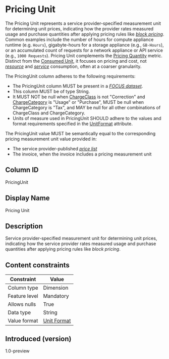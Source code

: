 # Pricing Unit

The Pricing Unit represents a service provider-specified measurement unit for determining unit prices, indicating how the provider rates measured usage and purchase quantities after applying pricing rules like [*block pricing*](#glossary:block-pricing). Common examples include the number of hours for compute appliance runtime (e.g. `Hours`), gigabyte-hours for a storage appliance (e.g., `GB-Hours`), or an accumulated count of requests for a network appliance or API service (e.g., `1000 Requests`). Pricing Unit complements the [Pricing Quantity](#pricingquantity) metric. Distinct from the [Consumed Unit](#consumedunit), it focuses on pricing and cost, not [*resource*](#glossary:resource) and [*service*](#glossary:service) consumption, often at a coarser granularity.

The PricingUnit column adheres to the following requirements:

* The PricingUnit column MUST be present in a [*FOCUS dataset*](#glossary:FOCUS-dataset).
* This column MUST be of type String.
* It MUST NOT be null when [ChargeClass](#chargeclass) is not "Correction" and [ChargeCategory](#chargecategory) is "Usage" or "Purchase", MUST be null when ChargeCategory is "Tax", and MAY be null for all other combinations of ChargeClass and ChargeCategory.
* Units of measure used in PricingUnit SHOULD adhere to the values and format requirements specified in the [UnitFormat](#unitformat) attribute.

The PricingUnit value MUST be semantically equal to the corresponding pricing measurement unit value provided in:

* The service provider-published [*price list*](#glossary:price-list)
* The invoice, when the invoice includes a pricing measurement unit

## Column ID

PricingUnit

## Display Name

Pricing Unit

## Description

Service provider-specified measurement unit for determining unit prices, indicating how the service provider rates measured usage and purchase quantities after applying pricing rules like *block pricing*.

## Content constraints

| Constraint      | Value                   |
|-----------------|-------------------------|
| Column type     | Dimension               |
| Feature level   | Mandatory               |
| Allows nulls    | True                    |
| Data type       | String                  |
| Value format    | [Unit Format](#unitformat) |

## Introduced (version)

1.0-preview
